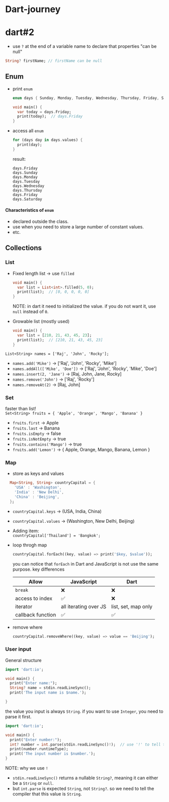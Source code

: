 ﻿# Dart-journey

# dart#2

* use `?` at the end of a variable name to declare that properties "can be null" 
```dart
String? firstName; // firstName can be null
```

## Enum
* print `enum`
  ```dart
  enum days { Sunday, Monday, Tuesday, Wednesday, Thursday, Friday, Saturday }
  
  void main() {
    var today = days.Friday;
    print(today);  // days.Friday
  }
  ```
* access all `enum`
  ```dart
  for (days day in days.values) {
    print(day);
  }
  ```
  result:
  ```
  days.Friday
  days.Sunday
  days.Monday
  days.Tuesday
  days.Wednesday
  days.Thursday
  days.Friday
  days.Saturday
  ```

#### Characteristics of `enum` <br>
* declared outside the class.
* use when you need to store a large number of constant values.
* etc.

## Collections

### List
* Fixed length list -> use `filled`
  ```dart
  void main() {
    var list = List<int>.filled(5, 0);
    print(list);  // [0, 0, 0, 0, 0]
  }
  ```
  
  NOTE: in dart it need to initialized the value. if you do not want it, use `null` instead of `0`. 

* Growable list (mostly used)
  ```dart
  void main() {
    var list = [210, 21, 43, 45, 23];
    print(list);  // [210, 21, 43, 45, 23]
  }
  ```
`List<String> names = ['Raj', 'John', 'Rocky'];`    
- `names.add('Mike')` -> ['Raj', 'John', 'Rocky', 'Mike']
- `names.addAll(['Mike', 'Doe'])` -> ['Raj', 'John', 'Rocky', 'Mike', 'Doe']
- `names.insert(2, 'Jane')` -> [Raj, John, Jane, Rocky]
- `names.remove('John')` -> ['Raj', 'Rocky']
- `names.removeAt(2)` -> [Raj, John]

### Set
faster than list!<br>
`Set<String> fruits = { 'Apple', 'Orange', 'Mango', 'Banana' }`
* `fruits.first` -> Apple
* `fruits.last` -> Banana
* `fruits.isEmpty` -> false
* `fruits.isNotEmpty` -> true
* `fruits.contains('Mango')` -> true
* `fruits.add('Lemon')` -> { Apple, Orange, Mango, Banana, Lemon }

### Map
* store as keys and values
```dart
  Map<String, String> countryCapital = {
    'USA' : 'Washington',
    'India' : 'New Delhi',
    'China' : 'Beijing',
  };
```
* `countryCapital.keys` -> (USA, India, China)
* `countryCapital.values` -> (Washington, New Delhi, Beijing)
* Adding item: <br>
  `countryCapital['Thailand'] = 'Bangkok';`
* loop throgh map
  ```dart
  countryCapital.forEach((key, value) => print('$key, $value'));
  ```
  you can notice that `forEach` in Dart and JavaScript is not use the same purpose.
  key differences
  
  Allow | JavaScript | Dart
  --- | --- | --- 
  `break` | ❌ | ❌  
  access to index | ✅ | ❌
  iterator | all iterating over JS | list, set, map only
  callback function | ✅ | ✅


* remove where
  ```dart
  countryCapital.removeWhere((key, value) => value == 'Beijing');
  ```


### User input
General structure
```dart
import 'dart:io';

void main() {
  print("Enter name:");
  String? name = stdin.readLineSync();
  print('The input name is $name.');

}
```

the value you input is always `String`. if you want to use `Integer`, you need to parse it first.
```dart
import 'dart:io';

void main() {
  print("Enter number:");
  int? number = int.parse(stdin.readLineSync()!);  // use '!' to tell the compiler "I am sure this value is not null."
  print(number.runtimeType);
  print('The input number is $number.');
}
```
NOTE: why we use `!` 
* `stdin.readLineSync()` returns a nullable `String?`, meaning it can either be a `String` or `null`.
* but `int.parse` is expected `String`, not `String?`. so we need to tell the compiler that this value is `String`.
  
